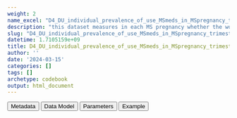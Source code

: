 ```yaml
---
weight: 2
name_excel: "D4_DU_individual_prevalence_of_use_MSmeds_in_MSpregnancy_trimesters.xlsx"
description: "this dataset measures in each MS pregnancy whether the woman  used or didn't use each of the MS medications in the trimesters before or during pregnancy (to ultimately  feed Template 3)"
slug: "D4_DU_individual_prevalence_of_use_MSmeds_in_MSpregnancy_trimesters"
datetime: 1.7105159e+09
title: D4_DU_individual_prevalence_of_use_MSmeds_in_MSpregnancy_trimesters
author: ''
date: '2024-03-15'
categories: []
tags: []
archetype: codebook
output: html_document
---
```


<script src="/rmarkdown-libs/core-js/shim.min.js"></script>
<script src="/rmarkdown-libs/react/react.min.js"></script>
<script src="/rmarkdown-libs/react/react-dom.min.js"></script>
<script src="/rmarkdown-libs/reactwidget/react-tools.js"></script>
<script src="/rmarkdown-libs/htmlwidgets/htmlwidgets.js"></script>
<link href="/rmarkdown-libs/reactable/reactable.css" rel="stylesheet" />
<script src="/rmarkdown-libs/reactable-binding/reactable.js"></script>
<div class="tab">
<button class="tablinks" onclick="openCity(event, &#39;Metadata&#39;)" id="defaultOpen">Metadata</button>
<button class="tablinks" onclick="openCity(event, &#39;Data Model&#39;)">Data Model</button>
<button class="tablinks" onclick="openCity(event, &#39;Parameters&#39;)">Parameters</button>
<button class="tablinks" onclick="openCity(event, &#39;Example&#39;)">Example</button>
</div>
<div id="Metadata" class="tabcontent">
<div id="htmlwidget-1" class="reactable html-widget" style="width:auto;height:600px;"></div>
<script type="application/json" data-for="htmlwidget-1">{"x":{"tag":{"name":"Reactable","attribs":{"data":{"medatata_name":["Name of the dataset","Content of the dataset","Unit of observation","Dataset where the list of UoOs is fully listed and with 1 record per UoO","How many observations per UoO","NxUoO","Variables capturing the UoO","Primary key","Parameters",null,null,null,null,null,null,null,null,null,null,null],"metadata_content":["D4_DU_individual_prevalence_of_use_MSmeds_in_MSpregnancy_trimesters","this dataset measures in each MS pregnancy whether the woman  used or didn't use each of the MS medications in the trimesters before or during pregnancy (to ultimately  feed Template 3)","a pregnancy with MS","D3_DU_PREGNANCY-COHORT_variables where pregnancy_with_MS == 1","as many as the medicines in the parameter MSMEDICATION","1","pregnancy_id","pregnancy_id MSMEDICATION",null,null,null,null,null,null,null,null,null,null,null,null]},"columns":[{"id":"medatata_name","name":"medatata_name","type":"character"},{"id":"metadata_content","name":"metadata_content","type":"character"}],"sortable":false,"searchable":true,"pagination":false,"highlight":true,"bordered":true,"striped":true,"style":{"maxWidth":1800},"height":"600px","dataKey":"3905fb47b4029c402dc8068e4f0a57dc"},"children":[]},"class":"reactR_markup"},"evals":[],"jsHooks":[]}</script>
</div>
<div id="Data Model" class="tabcontent">
<div id="htmlwidget-2" class="reactable html-widget" style="width:auto;height:600px;"></div>
<script type="application/json" data-for="htmlwidget-2">{"x":{"tag":{"name":"Reactable","attribs":{"data":{"VarName":["pregnancy_id","medication-label","use_before_pregnancy","number_before_pregnancy","trimester_when_pregnancy_ended","use_tri_N","number_tri_N",null,null,null,null,null,null,null,null,null,null,null,null,null],"Description":["identifier of the pregnancy with MS","drug that the record is referring to","whether the woman has used MSMEDICATION between start_preg_period_pre_all and end_preg_period_pre_all","number of records of MSMEDICATION between start_preg_period_pre_all and end_preg_period_pre_all",null,"whether the woman has used MSMEDICATION between start_preg_period_during_N and end_preg_period_during_N\r\n","number of records of MSMEDICATION between start_preg_period_during_N and end_preg_period_during_N\r\n",null,null,null,null,null,null,null,null,null,null,null,null,null],"Format":[null,"string","binary","int","string","binary","int",null,null,null,null,null,null,null,null,null,null,null,null,null],"Vocabulary":[null,"MSMEDICATION","1 = use of the medication MSMEDICATION before pregnancy\r\n0 = no use of the medication MSMEDICATION before pregnancy",null,"t1 = only pregnancies that ended in first trimester\r\nt2 = only pregnancies that ended in second trimester\r\nt3 = only pregnancies that ended in third trimester","1 = use of the medication MSMEDICATION during trimester N\r\n0 = no use of the medication MSMEDICATION during trimester N",null,null,null,null,null,null,null,null,null,null,null,null,null,null],"Parameters":[null,"MSMEDICATION",null,null,null,"N",null,null,null,null,null,null,null,null,null,null,null,null,null,null],"Notes and examples":[null,null,null,null,null,null,null,null,null,null,null,null,null,null,null,null,null,null,null,null],"Source tables and variables":["D3_DU_PREGNANCY-COHORT_variables/pregnancy_id",null,null,null,null,null,null,null,null,null,null,null,null,null,null,null,null,null,null,null],"Retrieved":[null,null,null,null,null,null,null,null,null,null,null,null,null,null,null,null,null,null,null,null],"Calculated":["yes","yes","yes","yes",null,null,null,null,null,null,null,null,null,null,null,null,null,null,null,null],"Algorithm_id":[null,null,null,null,null,null,null,null,null,null,null,null,null,null,null,null,null,null,null,null],"Rule":["D3_DU_PREGNANCY-COHORT_variables where pregnancy_with_MS == 1","use CountPrevalence with conditions <- merge all the conceptsets of the MSMEDICATIONS list in the Parameters tab and add a variable 'medication' with the corresponding parameter value, and then apply the command repeatedly with different values for entry and exit from the cohort; the cohort is always D3_DU_PREGNANCY-COHORT_variables where pregnancy_with_MS == 1\r\nprevalent_individual = CountPrevalence(Dataset_cohort = cohort,\r\n                                       Dataset_events = conditions, UoO_id = c(\"pregnancy_id\"),  Type_prevalence = \"of use\",\r\n                                       Periods_of_time = list(list(Start_study_time,End_study_time)), Start_study_time = \"20050101\", End_study_time = \"20191231\",\r\n                                       Start_date = xxx, # this depends on the period before and during pregnancy that is being calculated \r\n                                       End_date = xxx, # this depends on the period before and during pregnancy that is being calculated\r\n                                       Name_condition =  \"medication\", Date_condition = \"date\", Conditions = MSMEDICATION, Aggregate = FALSE)",null,null,null,null,null,null,null,null,null,null,null,null,null,null,null,null,null,null]},"columns":[{"id":"VarName","name":"VarName","type":"character"},{"id":"Description","name":"Description","type":"character"},{"id":"Format","name":"Format","type":"character"},{"id":"Vocabulary","name":"Vocabulary","type":"character"},{"id":"Parameters","name":"Parameters","type":"character"},{"id":"Notes and examples","name":"Notes and examples","type":"logical"},{"id":"Source tables and variables","name":"Source tables and variables","type":"character"},{"id":"Retrieved","name":"Retrieved","type":"logical"},{"id":"Calculated","name":"Calculated","type":"character"},{"id":"Algorithm_id","name":"Algorithm_id","type":"logical"},{"id":"Rule","name":"Rule","type":"character"}],"sortable":false,"searchable":true,"pagination":false,"highlight":true,"bordered":true,"striped":true,"style":{"maxWidth":1800},"height":"600px","dataKey":"996d5e0d9899c9629b0b86c408447689"},"children":[]},"class":"reactR_markup"},"evals":[],"jsHooks":[]}</script>
</div>
<div id="Parameters" class="tabcontent">
<div id="htmlwidget-3" class="reactable html-widget" style="width:auto;height:600px;"></div>
<script type="application/json" data-for="htmlwidget-3">{"x":{"tag":{"name":"Reactable","attribs":{"data":{"Parameter":["MSMEDICATION","MSMEDICATION","MSMEDICATION","MSMEDICATION","MSMEDICATION","MSMEDICATION","MSMEDICATION","MSMEDICATION","MSMEDICATION","MSMEDICATION","MSMEDICATION","MSMEDICATION","MSMEDICATION","MSMEDICATION","MSMEDICATION","MSMEDICATION","MSMEDICATION","MSMEDICATION","MSMEDICATION","MSMEDICATION"],"Value":["alemtuzumab","azathioprine","cladribine","daclizumab","dimethyl_fumarate","fingolimod","glatiramer_acetate","interferon_beta-1a","interferon_beta-1b","mitoxantrone","natalizumab","ocrelizumab","peginterferon_beta-1a","rituximab","teriflunomide","ofatumumab","siponimod","methotrexate","cyclophosphamide","leflunomide"],"name in the SAP":["Alemtuzumab","Azathioprine","Cladribine","Daclizumab","Dimethyl fumarate","Fingolimod","Glatiramer acetate","Interferon beta-1a","Interferon beta-1b","Mitoxantrone","Natalizumab","Ocrelizumab","Peginterferon beta-1a","Rituximab","Teriflunomide","Ofatumumab","Siponimod","Methotrexate","Cyclophosphamide","Leflunomide"],"ATC":["L04AA34","L04AX01","L04AA40","L04AC01","N07XX09/ L04AX07","L04AA27","L03AX13","L03AB07","L03AB08","L01DB07","L04AA23","L04AA36","L03AB13","L01XC02/ L01FA01","L04AA31","L01XC10/ L01FA02","L04AA42","L04AX03/ L01BA01","L01AA01","L04AA13"]},"columns":[{"id":"Parameter","name":"Parameter","type":"character"},{"id":"Value","name":"Value","type":"character"},{"id":"name in the SAP","name":"name in the SAP","type":"character"},{"id":"ATC","name":"ATC","type":"character"}],"sortable":false,"searchable":true,"pagination":false,"highlight":true,"bordered":true,"striped":true,"style":{"maxWidth":1800},"height":"600px","dataKey":"924c58671126c5387a6722d656b27437"},"children":[]},"class":"reactR_markup"},"evals":[],"jsHooks":[]}</script>
</div>
<div id="Example" class="tabcontent">
<div id="htmlwidget-4" class="reactable html-widget" style="width:auto;height:600px;"></div>
<script type="application/json" data-for="htmlwidget-4">{"x":{"tag":{"name":"Reactable","attribs":{"data":{"pregnancy_id":["P001","P001","P001","P001","P001","P001","P001","P001","P001","P001","P001","P001","P001","P001","P001","P001","P001","P001","P001","P001"],"medication-label":["alemtuzumab","azathioprine","cladribine","daclizumab","dimethyl_fumarate","fingolimod","glatiramer_acetate","interferon_beta-1a","interferon_beta-1b","mitoxantrone","natalizumab","ocrelizumab","peginterferon_beta-1a","rituximab","teriflunomide","ofatumumab","siponimod","methotrexate","cyclophosphamide","leflunomide"],"use_before_pregnancy":[1,0,0,0,0,0,0,0,0,1,0,0,0,0,0,0,0,0,0,0],"number_before_pregnancy":[3,0,0,0,0,0,0,0,0,2,0,0,0,0,0,0,0,0,0,0],"use_tri_1":[1,0,0,0,0,0,0,0,0,1,0,0,0,0,0,0,0,0,1,0],"number_tri_1":[1,0,0,0,0,0,0,0,0,1,0,0,0,0,0,0,0,0,2,0],"use_tri_2":[0,0,0,0,0,0,0,0,0,0,0,0,0,0,0,0,0,0,1,0],"number_tri_2":[0,0,0,0,0,0,0,0,0,0,0,0,0,0,0,0,0,0,2,0],"use_tri_3":[0,0,0,0,0,0,0,0,0,0,0,0,0,0,0,0,0,0,1,0],"number_tri_3":[0,0,0,0,0,0,0,0,0,0,0,0,0,0,0,0,0,0,3,0],"...11":[null,null,null,null,null,null,null,null,null,null,null,null,null,null,null,null,null,null,null,null],"trimester_when_pregnancy_ended":["t3","t3","t3","t3","t3","t3","t3","t3","t3","t3","t3","t3","t3","t3","t3","t3","t3","t3","t3","t3"]},"columns":[{"id":"pregnancy_id","name":"pregnancy_id","type":"character"},{"id":"medication-label","name":"medication-label","type":"character"},{"id":"use_before_pregnancy","name":"use_before_pregnancy","type":"numeric"},{"id":"number_before_pregnancy","name":"number_before_pregnancy","type":"numeric"},{"id":"use_tri_1","name":"use_tri_1","type":"numeric"},{"id":"number_tri_1","name":"number_tri_1","type":"numeric"},{"id":"use_tri_2","name":"use_tri_2","type":"numeric"},{"id":"number_tri_2","name":"number_tri_2","type":"numeric"},{"id":"use_tri_3","name":"use_tri_3","type":"numeric"},{"id":"number_tri_3","name":"number_tri_3","type":"numeric"},{"id":"...11","name":"...11","type":"logical"},{"id":"trimester_when_pregnancy_ended","name":"trimester_when_pregnancy_ended","type":"character"}],"sortable":false,"searchable":true,"pagination":false,"highlight":true,"bordered":true,"striped":true,"style":{"maxWidth":1800},"height":"600px","dataKey":"a9925c16ebf27833ad911aec461f73b7"},"children":[]},"class":"reactR_markup"},"evals":[],"jsHooks":[]}</script>
</div>
